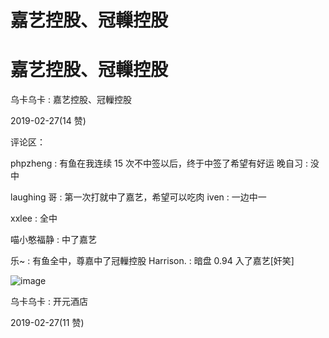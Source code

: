 # 嘉艺控股、冠轈控股

# 嘉艺控股、冠轈控股

乌卡乌卡 : 嘉艺控股、冠轈控股

2019-02-27(14 赞)

评论区：

phpzheng : 有鱼在我连续 15 次不中签以后，终于中签了希望有好运 晚自习 : 没中

laughing 哥 : 第一次打就中了嘉艺，希望可以吃肉 iven : 一边中一

xxlee : 全中

喵小憨福静 : 中了嘉艺

乐~ : 有鱼全中，尊嘉中了冠轈控股 Harrison. : 暗盘 0.94 入了嘉艺[奸笑]

![image](img/Image_299.png)

乌卡乌卡 : 开元酒店

2019-02-27(11 赞)